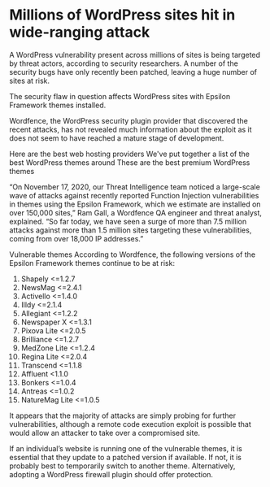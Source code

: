 # Millions of WordPress sites hit in wide-ranging attack

A WordPress vulnerability present across millions of sites is being targeted by threat actors, according to security researchers. A number of the security bugs have only recently been patched, leaving a huge number of sites at risk.

The security flaw in question affects WordPress sites with Epsilon Framework themes installed. 

Wordfence, the WordPress security plugin provider that discovered the recent attacks, has not revealed much information about the exploit as it does not seem to have reached a mature stage of development.

Here are the best web hosting providers
We've put together a list of the best WordPress themes around
These are the best premium WordPress themes

“On November 17, 2020, our Threat Intelligence team noticed a large-scale wave of attacks against recently reported Function Injection vulnerabilities in themes using the Epsilon Framework, which we estimate are installed on over 150,000 sites,” Ram Gall, a Wordfence QA engineer and threat analyst, explained. “So far today, we have seen a surge of more than 7.5 million attacks against more than 1.5 million sites targeting these vulnerabilities, coming from over 18,000 IP addresses.”

Vulnerable themes
According to Wordfence, the following versions of the Epsilon Framework themes continue to be at risk:

1. Shapely <=1.2.7
2. NewsMag <=2.4.1
3. Activello <=1.4.0
4. Illdy <=2.1.4
5. Allegiant <=1.2.2
6. Newspaper X <=1.3.1
7. Pixova Lite <=2.0.5
8. Brilliance <=1.2.7
9. MedZone Lite <=1.2.4
10. Regina Lite <=2.0.4
11. Transcend <=1.1.8
12. Affluent <1.1.0
13. Bonkers <=1.0.4
14. Antreas <=1.0.2
15. NatureMag Lite <=1.0.5

It appears that the majority of attacks are simply probing for further vulnerabilities, although a remote code execution exploit is possible that would allow an attacker to take over a compromised site.

If an individual’s website is running one of the vulnerable themes, it is essential that they update to a patched version if available. If not, it is probably best to temporarily switch to another theme. Alternatively, adopting a WordPress firewall plugin should offer protection.
